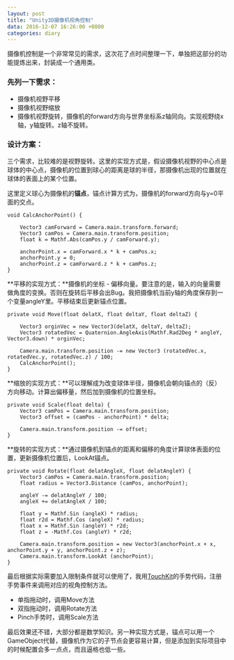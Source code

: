 ```yaml
---
layout: post
title: "Unity3D摄像机视角控制"
data: 2016-12-07 16:26:00 +0800
categories: diary
---
```


摄像机控制是一个非常常见的需求，这次花了点时间整理一下，单独把这部分的功能提炼出来，封装成一个通用类。

### 先列一下需求：

- 摄像机视野平移
- 摄像机视野缩放
- 摄像机视野旋转，摄像机的forward方向与世界坐标系z轴同向。实现视野绕x轴，y轴旋转。z轴不旋转。

### 设计方案：
三个需求，比较难的是视野旋转。这里的实现方式是，假设摄像机视野的中心点是球体的中心点，摄像机的位置到球心的距离是球的半径，那摄像机出现的位置就在球体的表面上的某个位置。

这里定义球心为摄像机的**锚点**，锚点计算方式为，摄像机的forward方向与y=0平面的交点。

```
void CalcAnchorPoint() {

	Vector3 camForward = Camera.main.transform.forward;
	Vector3 camPos = Camera.main.transform.position;
	float k = Mathf.Abs(camPos.y / camForward.y);

	anchorPoint.x = camForward.x * k + camPos.x;
	anchorPoint.y = 0;
	anchorPoint.z = camForward.z * k + camPos.z;
}
```
**平移的实现方式：**摄像机的坐标 - 偏移向量。要注意的是，输入的向量需要做角度的变换。否则在旋转后平移会出Bug。我把摄像机当前y轴的角度保存到一个变量angleY里。平移结束后更新锚点位置。

```
private void Move(float delatX, float deltaY, float deltaZ) {

	Vector3 orginVec = new Vector3(delatX, deltaY, deltaZ);
	Vector3 rotatedVec = Quaternion.AngleAxis(Mathf.Rad2Deg * angleY, Vector3.down) * orginVec;

	Camera.main.transform.position -= new Vector3 (rotatedVec.x, rotatedVec.y, rotatedVec.z) / 100;
	CalcAnchorPoint();
}
```

**缩放的实现方式：**可以理解成为改变球体半径，摄像机会朝向锚点的（反）方向移动。计算出偏移量，然后加到摄像机的位置坐标。

```
private void Scale(float delta) {
	Vector3 camPos = Camera.main.transform.position;
	Vector3 offset = (camPos - anchorPoint) * delta;

	Camera.main.transform.position -= offset;
}
```

**旋转的实现方式：**通过摄像机到锚点的距离和偏移的角度计算球体表面的位置，更新摄像机位置后，LookAt锚点。

```
private void Rotate(float delatAngleX, float delatAngleY) {
	Vector3 camPos = Camera.main.transform.position;
	float radius = Vector3.Distance (camPos, anchorPoint);

	angleY -= delatAngleY / 100;
	angleX += delatAngleX / 100;

	float y = Mathf.Sin (angleX) * radius;
	float r2d = Mathf.Cos (angleX) * radius;
	float x = Mathf.Sin (angleY) * r2d;
	float z = -Mathf.Cos (angleY) * r2d;

	Camera.main.transform.position = new Vector3(anchorPoint.x + x, anchorPoint.y + y, anchorPoint.z + z);
	Camera.main.transform.LookAt (anchorPoint);
}
```

最后根据实际需要加入限制条件就可以使用了，我用[TouchKit](https://github.com/prime31/TouchKit)的手势代码，注册手势事件来调用对应的视角控制方法。

- 单指拖动时，调用Move方法
- 双指拖动时，调用Rotate方法
- Pinch手势时，调用Scale方法

最后效果还不错，大部分都是数学知识。另一种实现方式是，锚点可以用一个GameObject代替，摄像机作为它的子节点会更容易计算，但是添加到实际项目中的时候配置会多一点点，而且逼格也低一些。